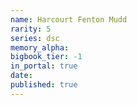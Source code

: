 ```yaml
---
name: Harcourt Fenton Mudd
rarity: 5
series: dsc
memory_alpha:
bigbook_tier: -1
in_portal: true
date:
published: true
---
```



